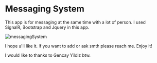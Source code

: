 # Messaging System 
This app is for messaging at the same time with a lot of person. I used SignalR, Bootstrap and Jquery in this app. 

![messagingSystem](https://user-images.githubusercontent.com/61347219/176432733-7b83f728-e28e-4c2f-bd40-f3db9733f1dd.png)

I hope u'll like it. If you want to add or ask smth please reach me. Enjoy it!

I would like to thanks to Gencay Yildiz btw.
